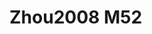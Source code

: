 <a name="material" />

# Zhou2008 M52
<script type="application/ld+json">
  {
    "@context": "https://schema.org/",
    "@type": "ChemicalSubstance",
    "http://purl.org/dc/terms/conformsTo":
      {
        "@type": "CreativeWork",
        "@id": "https://bioschemas.org/profiles/ChemicalSubstance/0.4-RELEASE/"
      },
    "@id": "https://egonw.github.io/nanowiki/nanowiki264.html#material",
    "name": "Zhou2008 M52",
    "sameAs: "http://127.0.0.1/mediawiki/index.php/Special:URIResolver/Zhou2008_M52"
  }
</script>

